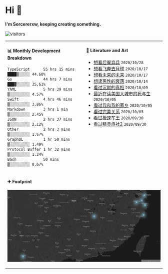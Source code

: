 # Hi 👋

**I'm Sorcererxw, keeping creating something.**

![visitors](https://visitor-badge.glitch.me/badge?page_id=sorcererxw.sorcererx)

<table width="800px">
<tr>
<td valign="top" width="50%">

#### 📊 Monthly Development Breakdown

<!--START_SECTION:waka-->
```text
TypeScript      55 hrs 15 mins ████▒░░░░░ 44.60%
Go              44 hrs 7 mins  ███▓░░░░░░ 35.61%
YAML            5 hrs 39 mins  ▒░░░░░░░░░ 4.57%
Swift           4 hrs 46 mins  ▒░░░░░░░░░ 3.86%
Markdown        3 hrs 1 min    ▒░░░░░░░░░ 2.45%
JSON            2 hrs 37 mins  ▒░░░░░░░░░ 2.12%
Other           2 hrs 3 mins   ▒░░░░░░░░░ 1.67%
GraphQL         1 hr 50 mins   ▒░░░░░░░░░ 1.49%
Protocol Buffer 1 hr 32 mins   ▒░░░░░░░░░ 1.24%
Bash            50 mins        ▒░░░░░░░░░ 0.67%
```
<!--END_SECTION:waka-->

<td valign="top" width="50%">

#### 💃 Literature and Art

<!--START_SECTION:douban-->
* [想看后翼弃兵](http://movie.douban.com/subject/32579283/) <code>2020/10/28</code>
* [想看飞奔去月球](http://movie.douban.com/subject/30141681/) <code>2020/10/17</code>
* [想看未来的未来](http://movie.douban.com/subject/27045615/) <code>2020/10/17</code>
* [想读男性的衰落](https://book.douban.com/subject/35016930/) <code>2020/10/14</code>
* [看过沉默的真相](http://movie.douban.com/subject/33447642/) <code>2020/10/09</code>
* [最近在读美国大城市的死与生](https://book.douban.com/subject/34907883/) <code>2020/10/05</code>
* [看过我和我的家乡](http://movie.douban.com/subject/35051512/) <code>2020/10/05</code>
* [看过完美关系](http://movie.douban.com/subject/30221758/) <code>2020/10/03</code>
* [看过极速车王](http://movie.douban.com/subject/6538866/) <code>2020/09/30</code>
* [看过精灵旅社2](http://movie.douban.com/subject/21327493/) <code>2020/09/30</code>

<!--END_SECTION:douban-->

</td>
</tr>
<tr>
<td colspan="2">

#### ✈ Footprint

![footprint](./footprint.png)

</td>
</tr>
</table>


